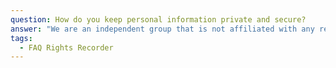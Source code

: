 ```yaml
---
question: How do you keep personal information private and secure?
answer: "We are an independent group that is not affiliated with any real estate management company, landlord, real estate company, government agency, or shelter. You can choose to report anonymously, and we will never share your personal information without your permission. We strongly encourage you to read our\_[Privacy Policy](https://weunlock.nyc/privacy/)\_and let us know if you have any questions.\n"
tags:
  - FAQ Rights Recorder
---
```


